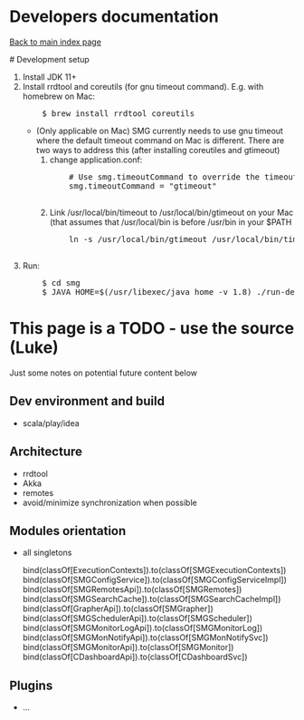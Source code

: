 # Developers documentation

[Back to main index page](../index.md)


<a name="dev-setup">
# Development setup 

<ol>
<li>Install JDK 11+</li>
<li>Install rrdtool and coreutils (for gnu timeout command). E.g. with
homebrew on Mac:
<pre>
    $ brew install rrdtool coreutils
</pre>
    <ul><li>
    (Only applicable on Mac) SMG currently needs to use gnu timeout
     where the default timeout command on Mac is different. There are
     two ways to address this (after installing coreutiles and gtimeout)
    <ol>
    <li>change application.conf:
    <pre>
    # Use smg.timeoutCommand to override the timeout command executable (e.g. gtimeout on mac with homebrew)
    smg.timeoutCommand = "gtimeout"
    </pre></li>
    <li>Link /usr/local/bin/timeout to /usr/local/bin/gtimeout on your 
    Mac (that assumes that /usr/local/bin is before /usr/bin in your 
    $PATH 
    <pre>
    ln -s /usr/local/bin/gtimeout /usr/local/bin/timeout
    </pre></li>
    </ol>
    </li></ul>
</li>
<li>Run:
<pre>
    $ cd smg
    $ JAVA_HOME=$(/usr/libexec/java_home -v 1.8) ./run-dev.sh
</pre></li>
</ol>

# This page is a TODO - use the source (Luke)

Just some notes on potential future content below

## Dev environment and build

- scala/play/idea

## Architecture

- rrdtool
- Akka
- remotes
- avoid/minimize synchronization when possible

## Modules orientation

- all singletons

    bind(classOf[ExecutionContexts]).to(classOf[SMGExecutionContexts])
    bind(classOf[SMGConfigService]).to(classOf[SMGConfigServiceImpl])
    bind(classOf[SMGRemotesApi]).to(classOf[SMGRemotes])
    bind(classOf[SMGSearchCache]).to(classOf[SMGSearchCacheImpl])
    bind(classOf[GrapherApi]).to(classOf[SMGrapher])
    bind(classOf[SMGSchedulerApi]).to(classOf[SMGScheduler])
    bind(classOf[SMGMonitorLogApi]).to(classOf[SMGMonitorLog])
    bind(classOf[SMGMonNotifyApi]).to(classOf[SMGMonNotifySvc])
    bind(classOf[SMGMonitorApi]).to(classOf[SMGMonitor])
    bind(classOf[CDashboardApi]).to(classOf[CDashboardSvc])

## Plugins
- ...
